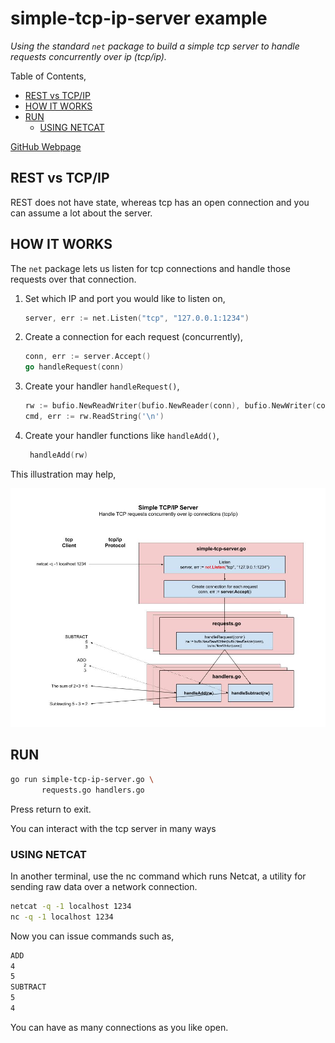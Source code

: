 # simple-tcp-ip-server example

_Using the standard `net` package to build a simple tcp server
to handle requests concurrently over ip (tcp/ip)._

Table of Contents,

* [REST vs TCP/IP](https://github.com/JeffDeCola/my-go-examples/tree/master/api/simple-tcp-ip-server#rest-vs-tcpip)
* [HOW IT WORKS](https://github.com/JeffDeCola/my-go-examples/tree/master/api/simple-tcp-ip-server#how-it-works)
* [RUN](https://github.com/JeffDeCola/my-go-examples/tree/master/api/simple-tcp-ip-server#run)
  * [USING NETCAT](https://github.com/JeffDeCola/my-go-examples/tree/master/api/simple-tcp-ip-server#using-netcat)
  
[GitHub Webpage](https://jeffdecola.github.io/my-go-examples/)

## REST vs TCP/IP

REST does not have state, whereas tcp has an open connection and you
can assume a lot about the server.

## HOW IT WORKS

The `net` package lets us listen for tcp connections and
handle those requests over that connection.

1. Set which IP and port you would like to listen on,

    ```go
    server, err := net.Listen("tcp", "127.0.0.1:1234")
    ```

1. Create a connection for each request (concurrently),

    ```go
    conn, err := server.Accept()
    go handleRequest(conn)
    ```

1. Create your handler `handleRequest()`,

    ```go
    rw := bufio.NewReadWriter(bufio.NewReader(conn), bufio.NewWriter(conn))
    cmd, err := rw.ReadString('\n')
    ```

1. Create your handler functions like `handleAdd()`,

   ```go
    handleAdd(rw)
   ```

This illustration may help,

![IMAGE - simple-tcp-ip-server - IMAGE](../../docs/pics/api/simple-tcp-ip-server.jpg)

## RUN

```bash
go run simple-tcp-ip-server.go \
       requests.go handlers.go
```

Press return to exit.

You can interact with the tcp server in many ways

### USING NETCAT

In another terminal, use the nc command which runs Netcat,
a utility for sending raw data over a network connection.

```bash
netcat -q -1 localhost 1234
nc -q -1 localhost 1234
```

Now you can issue commands such as,

```bash
ADD
4
5
SUBTRACT
5
4
```

You can have as many connections as you like open.
